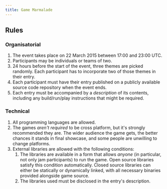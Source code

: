 ```yaml
---
title: Game Marmalade
---
```


## Rules

### Organisatorial

1. The event takes place on 22 March 2015 between 17:00 and 23:00 UTC.
1. Participants may be individuals or teams of two.
1. 24 hours before the start of the event, three themes are picked randomly. Each participant has to incorporate two of those themes in their entry.
1. Each participant must have their entry published on a publicly available source code repository when the event ends.
1. Each entry must be accompanied by a *description* of its contents, including any build/run/play instructions that might be required.

### Technical

1. All programming languages are allowed.
1. The games *aren't required* to be cross platform, but it's strongly recommended they are. The wider audience the game gets, the better chances it stands in final showcase, and some people are unwilling to change platforms.
1. External libraries are allowed with the following conditions:
    1. The libraries are available in a form that allows *anyone* (in particular, not only jam participants) to run the game. Open source libraries satisfy this condition automatically. Closed source libraries can either be statically or dynamically linked, with all necessary binaries provided alongside game source.
    1. The libraries used must be disclosed in the entry's description.
